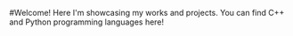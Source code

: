 #Welcome!
Here I'm showcasing my works and projects.
You can find C++ and Python programming languages here!